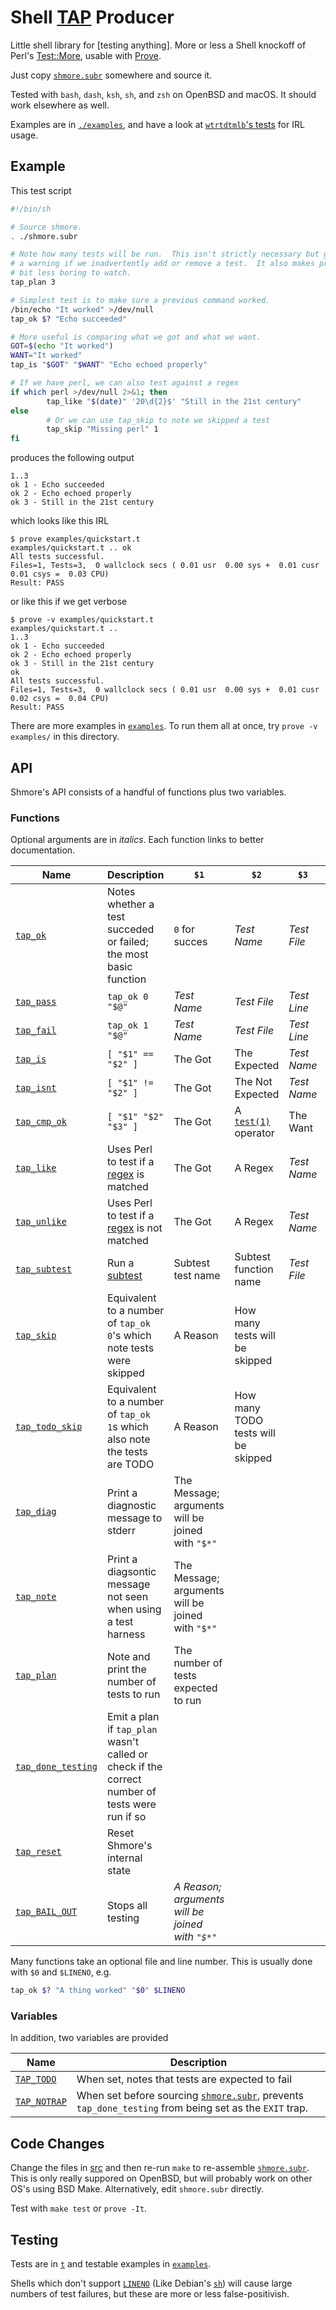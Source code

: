 Shell [TAP](https://testanything.org) Producer 
==============================================
Little shell library for [testing anything].
More or less a Shell knockoff of Perl's
[Test::More](https://perldoc.perl.org/Test::More),
usable with [Prove](https://perldoc.perl.org/prove).

Just copy [`shmore.subr`](./shmore.subr) somewhere and source it.

Tested with `bash`, `dash`, `ksh`, `sh`, and `zsh` on OpenBSD and macOS.  It
should work elsewhere as well.

Examples are in [`./examples`](./examples), and have a look at [`wtrtdtmlb`'s
tests](https://github.com/magisterquis/wtrtdtmlb/tree/master/src/containers/jankins/t)
for IRL usage.

Example
-------
This test script
```sh
#!/bin/sh

# Source shmore.
. ./shmore.subr

# Note how many tests will be run.  This isn't strictly necessary but gives us
# a warning if we inadvertently add or remove a test.  It also makes prove a
# bit less boring to watch.
tap_plan 3

# Simplest test is to make sure a previous command worked.
/bin/echo "It worked" >/dev/null
tap_ok $? "Echo succeeded"

# More useful is comparing what we got and what we want.
GOT=$(echo "It worked")
WANT="It worked"
tap_is "$GOT" "$WANT" "Echo echoed properly"

# If we have perl, we can also test against a regex
if which perl >/dev/null 2>&1; then
        tap_like "$(date)" '20\d{2}$' "Still in the 21st century"
else
        # Or we can use tap_skip to note we skipped a test
        tap_skip "Missing perl" 1
fi
```
produces the following output
```
1..3
ok 1 - Echo succeeded
ok 2 - Echo echoed properly
ok 3 - Still in the 21st century
```
which looks like this IRL
```
$ prove examples/quickstart.t
examples/quickstart.t .. ok
All tests successful.
Files=1, Tests=3,  0 wallclock secs ( 0.01 usr  0.00 sys +  0.01 cusr  0.01 csys =  0.03 CPU)
Result: PASS
```
or like this if we get verbose
```
$ prove -v examples/quickstart.t
examples/quickstart.t ..
1..3
ok 1 - Echo succeeded
ok 2 - Echo echoed properly
ok 3 - Still in the 21st century
ok
All tests successful.
Files=1, Tests=3,  0 wallclock secs ( 0.01 usr  0.00 sys +  0.01 cusr  0.02 csys =  0.04 CPU)
Result: PASS
```

There are more examples in [`examples`](./examples).  To run them all at once,
try `prove -v examples/` in this directory.

API
---
Shmore's API consists of a handful of functions plus two variables.

### Functions
Optional arguments are in _italics_.
Each function links to better documentation.

Name                                      | Description                                                                    | `$1`              | `$2`                                                 | `$3`        | `$4`        | `$5`       | `$6`
------------------------------------------|--------------------------------------------------------------------------------|-------------------|------------------------------------------------------|-------------|-------------|------------|-----
[`tap_ok`](./src/ok.subr#L14)             | Notes whether a test succeded or failed; the most basic function               | `0` for succes    | _Test Name_                                          | _Test File_ | _Test Line_
[`tap_pass`](./src/ok.subr#L23)           | `tap_ok 0 "$@"`                                                                | _Test Name_       | _Test File_                                          | _Test Line_
[`tap_fail`](./src/ok.subr#L31)           | `tap_ok 1 "$@"`                                                                | _Test Name_       | _Test File_                                          | _Test Line_
[`tap_is`](./src/cmp.subr#L16)            | `[ "$1" == "$2" ]`                                                             | The Got           | The Expected                                         | _Test Name_ | _Test File_ | _Test Line_
[`tap_isnt`](./src/cmp.subr#L27)          | `[ "$1" != "$2" ]`                                                             | The Got           | The Not Expected                                     | _Test Name_ | _Test File_ | _Test Line_
[`tap_cmp_ok`](./src/cmp.subr#L40)        | `[ "$1" "$2" "$3" ]`                                                           | The Got           | A [`test(1)`](https://man.openbsd.org/test) operator | The Want    | _Test Name_ | _Test File_ | _Test Line_
[`tap_like`](./src/like.subr#L16)         | Uses Perl to test if a [regex](https://perldoc.perl.org/perlre) is matched     | The Got           | A Regex                                              | _Test Name_ | _Test File_ | _Test Line_
[`tap_unlike`](./src/like.subr#L20)       | Uses Perl to test if a [regex](https://perldoc.perl.org/perlre) is not matched | The Got           | A Regex                                              | _Test Name_ | _Test File_ | _Test Line_
[`tap_subtest`](./src/subtest.subr#L16)   | Run a [subtest](./examples/subtest.t)                                          | Subtest test name | Subtest function name                                | _Test File_ | _Test Line_
[`tap_skip`](./src/maybe.subr#L33)        | Equivalent to a number of `tap_ok 0`'s which note tests were skipped           | A Reason          | How many tests will be skipped
[`tap_todo_skip`](./src/maybe.subr#L42)   | Equivalent to a number of `tap_ok 1`s which also note the tests are TODO       | A Reason          | How many TODO tests will be skipped 
[`tap_diag`](./src/echo.subr#L14)         | Print a diagnostic message to stderr                                           | The Message; arguments will be joined with `"$*"`
[`tap_note`](./src/echo.subr#L18)         | Print a diagsontic message not seen when using a test harness                  | The Message; arguments will be joined with `"$*"`
[`tap_plan`](./src/plan.subr#L108)        | Note and print the number of tests to run                                      | The number of tests expected to run
[`tap_done_testing`](./src/plan.subr#L65) | Emit a plan if `tap_plan` wasn't called or check if the correct number of tests were run if so
[`tap_reset`](./src/plan.subr#L40)        | Reset Shmore's internal state
[`tap_BAIL_OUT`](./src/maybe.subr#L15)    | Stops all testing                                                              | _A Reason; arguments will be joined with `"$*"`_

Many functions take an optional file and line number.  This is usually done
with `$0` and `$LINENO`, e.g.
```sh
tap_ok $? "A thing worked" "$0" $LINENO
```

### Variables
In addition, two variables are provided

Name                                | Description
------------------------------------|------------
[`TAP_TODO`](./src/plan.subr#L14)   | When set, notes that tests are expected to fail
[`TAP_NOTRAP`](./src/plan.subr#L19) | When set before sourcing [`shmore.subr`](./shmore.subr), prevents `tap_done_testing` from being set as the `EXIT` trap.


Code Changes
------------
Change the files in [src](./src/) and then re-run `make` to re-assemble
[`shmore.subr`](./shmore.subr).  This is only really suppored on OpenBSD, but
will probably work on other OS's using BSD Make.  Alternatively, edit
`shmore.subr` directly.

Test with `make test` or `prove -It`.

Testing
-------
Tests are in [`t`](./t) and testable examples in [`examples`](./examples).

Shells which don't support
[`LINENO`](https://pubs.opengroup.org/onlinepubs/9699919799/utilities/V3_chap02.html#:~:text=LINENO)
(Like Debian's
[`sh`](https://manpages.debian.org/bookworm/dash/sh.1.en.html#:~:text=dash%20is%20a%20POSIX-compliant%20implementation%20of%20/bin/sh))
will cause large numbers of test failures, but these are more or less
false-positivish.  
